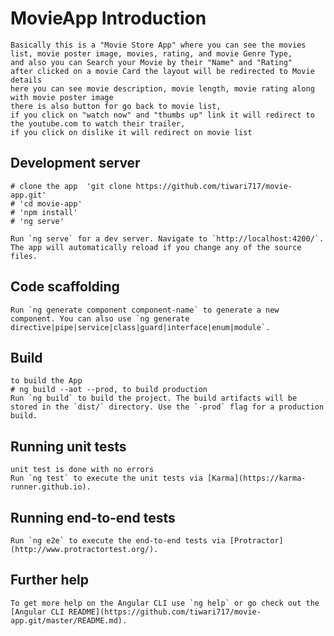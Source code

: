 # MovieApp Introduction

	Basically this is a "Movie Store App" where you can see the movies list, movie poster image, movies, rating, and movie Genre Type,
	and also you can Search your Movie by their "Name" and "Rating"
	after clicked on a movie Card the layout will be redirected to Movie details
	here you can see movie description, movie length, movie rating along with movie poster image
	there is also button for go back to movie list,
	if you click on "watch now" and "thumbs up" link it will redirect to the youtube.com to watch their trailer,
	if you click on dislike it will redirect on movie list

## Development server
	# clone the app  'git clone https://github.com/tiwari717/movie-app.git'
	# 'cd movie-app'
	# 'npm install'
	# 'ng serve'

	Run `ng serve` for a dev server. Navigate to `http://localhost:4200/`. The app will automatically reload if you change any of the source files.

## Code scaffolding

	Run `ng generate component component-name` to generate a new component. You can also use `ng generate directive|pipe|service|class|guard|interface|enum|module`.

## Build
	to build the App
	# ng build --aot --prod, to build production
	Run `ng build` to build the project. The build artifacts will be stored in the `dist/` directory. Use the `-prod` flag for a production build.

## Running unit tests
	unit test is done with no errors
	Run `ng test` to execute the unit tests via [Karma](https://karma-runner.github.io).

## Running end-to-end tests

	Run `ng e2e` to execute the end-to-end tests via [Protractor](http://www.protractortest.org/).

## Further help

	To get more help on the Angular CLI use `ng help` or go check out the [Angular CLI README](https://github.com/tiwari717/movie-app.git/master/README.md).
